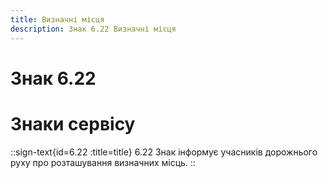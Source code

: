 ```yaml
---
title: Визначні місця
description: Знак 6.22 Визначні місця
---
```

# Знак 6.22
# Знаки сервісу
::sign-text{id=6.22 :title=title}
6.22 Знак інформує учасників дорожнього руху про розташування визначних місць.
::